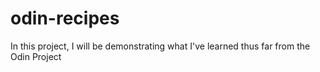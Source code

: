 # odin-recipes
In this project, I will be demonstrating what I've learned thus far from the Odin Project